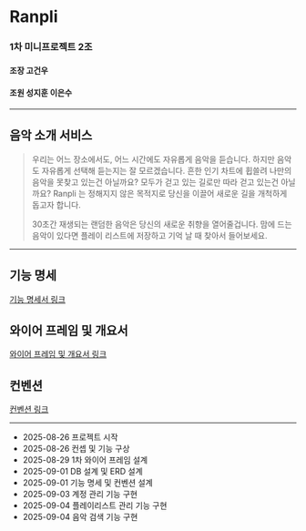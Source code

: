 # Ranpli
### 1차 미니프로젝트 2조
#### 조장 고건우 
#### 조원 성지훈 이은수
---
## 음악 소개 서비스

>우리는 어느 장소에서도, 어느 시간에도 자유롭게 음악을 듣습니다. 
하지만 음악도 자유롭게 선택해 듣는지는 잘 모르겠습니다. 
흔한 인기 차트에 휩쓸려 나만의 음악을 못찾고 있는건 아닐까요? 
모두가 걷고 있는 길로만 따라 걷고 있는건 아닐까요? 
Ranpli 는 정해지지 않은 목적지로 당신을 이끌어 새로운 길을 개척하게 돕고자 합니다.
>
>30초간 재생되는 랜덤한 음악은 당신의 새로운 취향을 열어줄겁니다. 
맘에 드는 음악이 있다면 플레이 리스트에 저장하고 기억 날 때 찾아서 들어보세요.
---
## 기능 명세
[기능 명세서 링크](https://docs.google.com/spreadsheets/d/1ZGTm3LOi42CSjef8oV896DNmCuwdMQ3NLaJ-ZDfbzgI/edit?gid=0#gid=0)
## 와이어 프레임 및 개요서
[와이어 프레임 및 개요서 링크](https://www.figma.com/design/j8uqQNQFdCGYARqnTlyGcS/Ranpli?node-id=0-1&p=f&t=6J3JsBRN7goTiQKk-0)
## 컨벤션
[컨벤션 링크](https://docs.google.com/spreadsheets/d/1U-DWEzuoBN6hFZqXtsJYimy_Nnr-Nn4B1RI19bhSOIA/edit?gid=0#gid=0)

---
* 2025-08-26 프로젝트 시작
* 2025-08-26 컨셉 및 기능 구상  
* 2025-08-29 1차 와이어 프레임 설계
* 2025-09-01 DB 설계 및 ERD 설계
* 2025-09-01 기능 명세 및 컨벤션 설계
* 2025-09-03 계정 관리 기능 구현
* 2025-09-04 플레이리스트 관리 기능 구현
* 2025-09-04 음악 검색 기능 구현